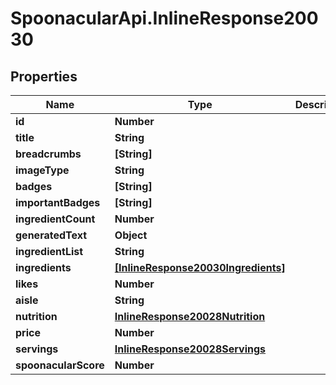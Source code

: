 # SpoonacularApi.InlineResponse20030

## Properties

Name | Type | Description | Notes
------------ | ------------- | ------------- | -------------
**id** | **Number** |  | 
**title** | **String** |  | 
**breadcrumbs** | **[String]** |  | 
**imageType** | **String** |  | 
**badges** | **[String]** |  | 
**importantBadges** | **[String]** |  | 
**ingredientCount** | **Number** |  | 
**generatedText** | **Object** |  | [optional] 
**ingredientList** | **String** |  | 
**ingredients** | [**[InlineResponse20030Ingredients]**](InlineResponse20030Ingredients.md) |  | 
**likes** | **Number** |  | 
**aisle** | **String** |  | 
**nutrition** | [**InlineResponse20028Nutrition**](InlineResponse20028Nutrition.md) |  | 
**price** | **Number** |  | 
**servings** | [**InlineResponse20028Servings**](InlineResponse20028Servings.md) |  | 
**spoonacularScore** | **Number** |  | 


